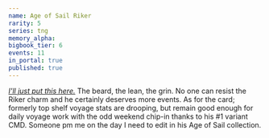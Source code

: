 ```yaml
---
name: Age of Sail Riker
rarity: 5
series: tng
memory_alpha:
bigbook_tier: 6
events: 11
in_portal: true
published: true
---
```


[_I'll just put this here._](https://www.youtube.com/watch?v=vfF4Jq478_s) The beard, the lean, the grin. No one can resist the Riker charm and he certainly deserves more events. As for the card; formerly top shelf voyage stats are drooping, but remain good enough for daily voyage work with the odd weekend chip-in thanks to his #1 variant CMD. Someone pm me on the day I need to edit in his Age of Sail collection.

